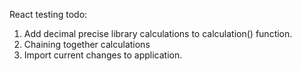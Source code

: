 React testing todo:


1. Add decimal precise library calculations to calculation() function.
2. Chaining together calculations
3. Import current changes to application.


